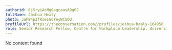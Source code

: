 ```yaml
---
authorid: 6jSryiAcMg6aqcaasA0gOC
fullName: Joshua Healy
photo: 3uPB4pIfKoesG6YeyWCSOU
profileUrl: https://theconversation.com//profiles/joshua-healy-104950
role: Senior Research Fellow, Centre for Workplace Leadership, University of Melbourne
---
```

No content found